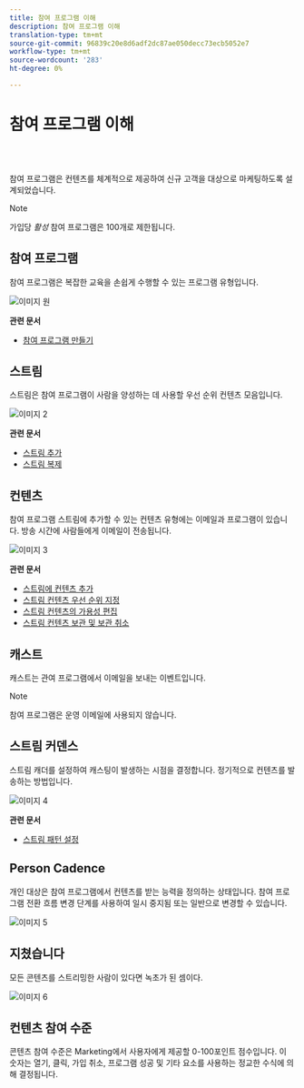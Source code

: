 ```yaml
---
title: 참여 프로그램 이해
description: 참여 프로그램 이해
translation-type: tm+mt
source-git-commit: 96839c20e8d6adf2dc87ae050decc73ecb5052e7
workflow-type: tm+mt
source-wordcount: '283'
ht-degree: 0%

---
```



# 참여 프로그램 이해

<br> 

참여 프로그램은 컨텐츠를 체계적으로 제공하여 신규 고객을 대상으로 마케팅하도록 설계되었습니다.

>[!NOTE]
>
>가입당 _활성_ 참여 프로그램은 100개로 제한됩니다.

## 참여 프로그램

참여 프로그램은 복잡한 교육을 손쉽게 수행할 수 있는 프로그램 유형입니다.

![이미지 원](/help/sky/assets/engagement-programs/understanding-engagement-programs/understanding-engagement-programs-1.png)

**관련 문서**

* [참여 프로그램 만들기](/help/sky/create-an-engagement-program.md)

## 스트림

스트림은 참여 프로그램이 사람을 양성하는 데 사용할 우선 순위 컨텐츠 모음입니다.

![이미지 2](/help/sky/assets/engagement-programs/understanding-engagement-programs/understanding-engagement-programs-2.png)

**관련 문서**

* [스트림 추가](/help/sky/add-a-stream-to-an-engagement-program.md)
* [스트림 복제](/help/sky/clone-a-stream.md)

## 컨텐츠

참여 프로그램 스트림에 추가할 수 있는 컨텐츠 유형에는 이메일과 프로그램이 있습니다. 방송 시간에 사람들에게 이메일이 전송됩니다.

![이미지 3](/help/sky/assets/engagement-programs/understanding-engagement-programs/understanding-engagement-programs-3.png)

**관련 문서**

* [스트림에 컨텐츠 추가](/help/sky/add-content-to-an-engagement-stream.md)
* [스트림 컨텐츠 우선 순위 지정](/help/sky/prioritize-stream-content.md)
* [스트림 컨텐츠의 가용성 편집](/help/sky/edit-availability-of-stream-content.md)
* [스트림 컨텐츠 보관 및 보관 취소](/help/sky/archive-and-unarchive-stream-content.md)

## 캐스트

캐스트는 관여 프로그램에서 이메일을 보내는 이벤트입니다.

>[!NOTE]
>
>참여 프로그램은 운영 이메일에 사용되지 않습니다.

## 스트림 커덴스

스트림 캐더를 설정하여 캐스팅이 발생하는 시점을 결정합니다. 정기적으로 컨텐츠를 발송하는 방법입니다.

![이미지 4](/help/sky/assets/engagement-programs/understanding-engagement-programs/understanding-engagement-programs-4.png)

**관련 문서**

* [스트림 패턴 설정](/help/sky/set-stream-cadence.md)

## Person Cadence

개인 대상은 참여 프로그램에서 컨텐츠를 받는 능력을 정의하는 상태입니다. 참여 프로그램 전환 흐름 변경 단계를 사용하여 일시 중지됨 또는 일반으로 변경할 수 있습니다.

![이미지 5](/help/sky/assets/engagement-programs/understanding-engagement-programs/understanding-engagement-programs-5.png)

## 지쳤습니다

모든 콘텐츠를 스트리밍한 사람이 있다면 녹초가 된 셈이다.

![이미지 6](/help/sky/assets/engagement-programs/understanding-engagement-programs/understanding-engagement-programs-6.png)

## 컨텐츠 참여 수준

콘텐츠 참여 수준은 Marketing에서 사용자에게 제공할 0-100포인트 점수입니다. 이 숫자는 열기, 클릭, 가입 취소, 프로그램 성공 및 기타 요소를 사용하는 정교한 수식에 의해 결정됩니다.
